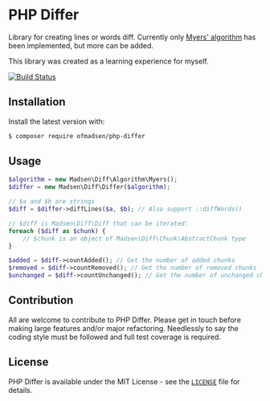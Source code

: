 # PHP Differ
Library for creating lines or words diff. Currently only [Myers' algorithm](http://www.xmailserver.org/diff2.pdf) has been implemented, but more can be added.

This library was created as a learning experience for myself.

[![Build Status](https://travis-ci.org/ofmadsen/php-differ.svg?branch=master)](https://travis-ci.org/ofmadsen/php-differ)

## Installation
Install the latest version with:

```bash
$ composer require ofmadsen/php-differ
```

## Usage
```php
$algorithm = new Madsen\Diff\Algorithm\Myers();
$differ = new Madsen\Diff\Differ($algorithm);

// $a and $b are strings
$diff = $differ->diffLines($a, $b); // Also support ::diffWords()

// $diff is Madsen\Diff\Diff that can be iterated:
foreach ($diff as $chunk) {
    // $chunk is an object of Madsen\Diff\Chunk\AbstractChunk type
}

$added = $diff->countAdded(); // Get the number of added chunks
$removed = $diff->countRemoved(); // Get the number of removed chunks
$unchanged = $diff->countUnchanged(); // Get the number of unchanged chunks
```

## Contribution
All are welcome to contribute to PHP Differ. Please get in touch before making large features and/or major refactoring. Needlessly to say the coding style must be followed and full test coverage is required.

## License
PHP Differ is available under the MIT License - see the [`LICENSE`](LICENSE) file for details.